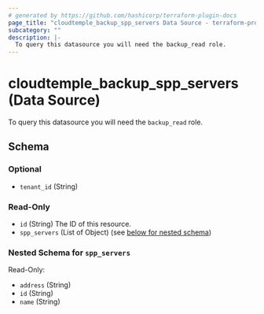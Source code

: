 ```yaml
---
# generated by https://github.com/hashicorp/terraform-plugin-docs
page_title: "cloudtemple_backup_spp_servers Data Source - terraform-provider-cloudtemple"
subcategory: ""
description: |-
  To query this datasource you will need the backup_read role.
---
```


# cloudtemple_backup_spp_servers (Data Source)

To query this datasource you will need the `backup_read` role.



<!-- schema generated by tfplugindocs -->
## Schema

### Optional

- `tenant_id` (String)

### Read-Only

- `id` (String) The ID of this resource.
- `spp_servers` (List of Object) (see [below for nested schema](#nestedatt--spp_servers))

<a id="nestedatt--spp_servers"></a>
### Nested Schema for `spp_servers`

Read-Only:

- `address` (String)
- `id` (String)
- `name` (String)


